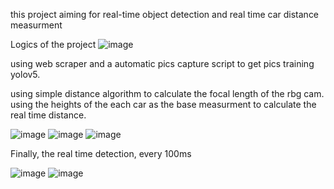 this project aiming for real-time object detection and real time car distance measurment

Logics of the project
![image](https://github.com/user-attachments/assets/4758ca2a-56c5-4120-b75e-fa2462b9e600)

using web scraper and a automatic pics capture script to get pics training yolov5.

using simple distance algorithm to calculate the focal length of the rbg cam. using the
heights of the each car as the base measurment to calculate the real time distance.



![image](https://github.com/user-attachments/assets/9ba6e4af-1f5e-4962-8646-f2c3aa4732aa)
![image](https://github.com/user-attachments/assets/55f48011-fe0b-4d7f-8408-8af3bae96fc3)
![image](https://github.com/user-attachments/assets/bb6cc952-cabe-4e36-b19c-615a1087ce62)



Finally, the real time detection, every 100ms



![image](https://github.com/user-attachments/assets/18093f08-c341-434f-8c67-0aec85aec5ad)
![image](https://github.com/user-attachments/assets/731f7471-ca87-49c4-9f74-155bf211a982)


